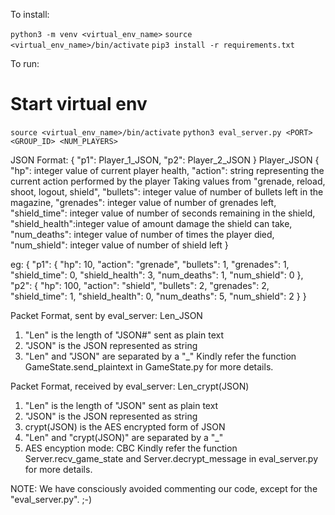 To install:

`python3 -m venv <virtual_env_name>`
`source <virtual_env_name>/bin/activate`
`pip3 install -r requirements.txt`

To run:

# Start virtual env

`source <virtual_env_name>/bin/activate`
`python3 eval_server.py <PORT> <GROUP_ID> <NUM_PLAYERS>`

JSON Format:
{
"p1": Player_1_JSON,
"p2": Player_2_JSON
}
Player_JSON
{
"hp": integer value of current player health,
"action": string representing the current action performed by the player
Taking values from "grenade, reload, shoot, logout, shield",
"bullets": integer value of number of bullets left in the magazine,
"grenades": integer value of number of grenades left,
"shield_time": integer value of number of seconds remaining in the shield,
"shield_health":integer value of amount damage the shield can take,
"num_deaths": integer value of number of times the player died,
"num_shield": integer value of number of shield left
}

eg:
{
"p1": {
"hp": 10,
"action": "grenade",
"bullets": 1,
"grenades": 1,
"shield_time": 0,
"shield_health": 3,
"num_deaths": 1,
"num_shield": 0
},
"p2": {
"hp": 100,
"action": "shield",
"bullets": 2,
"grenades": 2,
"shield_time": 1,
"shield_health": 0,
"num_deaths": 5,
"num_shield": 2
}
}

Packet Format, sent by eval_server: Len_JSON

1. "Len" is the length of "JSON#" sent as plain text
2. "JSON" is the JSON represented as string
3. "Len" and "JSON" are separated by a "\_"
   Kindly refer the function GameState.send_plaintext in GameState.py for more details.

Packet Format, received by eval_server: Len_crypt(JSON)

1. "Len" is the length of "JSON" sent as plain text
2. "JSON" is the JSON represented as string
3. crypt(JSON) is the AES encrypted form of JSON
4. "Len" and "crypt(JSON)" are separated by a "\_"
5. AES encyption mode: CBC
   Kindly refer the function Server.recv_game_state and Server.decrypt_message in eval_server.py for more details.

NOTE:
We have consciously avoided commenting our code, except for the "eval_server.py". ;-)
